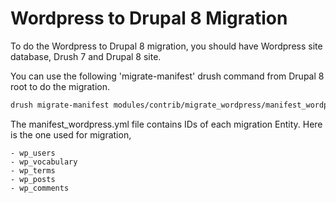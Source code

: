 Wordpress to Drupal 8 Migration
===============================
To do the Wordpress to Drupal 8 migration, you should have Wordpress site database, Drush 7 and Drupal 8 site.

You can use the following 'migrate-manifest' drush command from Drupal 8 root to do the migration.

```bash
drush migrate-manifest modules/contrib/migrate_wordpress/manifest_wordpress.yml --legacy-db-url=mysql://{dbuser}:{dbpass}@localhost/{dbname}
```


The manifest_wordpress.yml file contains IDs of each migration Entity. Here is the one used for migration,

```
- wp_users
- wp_vocabulary
- wp_terms
- wp_posts
- wp_comments
```
